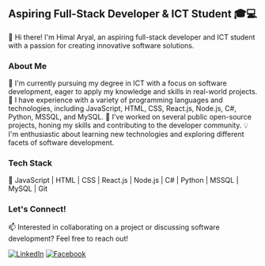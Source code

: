 ## Aspiring Full-Stack Developer & ICT Student 🎓💻

👋 Hi there! I'm Himal Aryal, an aspiring full-stack developer and ICT student with a passion for creating innovative software solutions.

### About Me

🌟 I'm currently pursuing my degree in ICT with a focus on software development, eager to apply my knowledge and skills in real-world projects.
🚀 I have experience with a variety of programming languages and technologies, including JavaScript, HTML, CSS, React.js, Node.js, C#, Python, MSSQL, and MySQL.
💼 I've worked on several public open-source projects, honing my skills and contributing to the developer community.
💡 I'm enthusiastic about learning new technologies and exploring different facets of software development.

### Tech Stack

🔧 JavaScript | HTML | CSS | React.js | Node.js | C# | Python | MSSQL | MySQL | Git

### Let's Connect!

📫 Interested in collaborating on a project or discussing software development? Feel free to reach out!

[![LinkedIn](https://img.shields.io/badge/-LinkedIn-0077B5?style=flat&logo=linkedin)](https://www.linkedin.com/in/himal-aryal-366903304/)
[![Facebook](https://img.shields.io/badge/-Facebook-1877F2?style=flat&logo=facebook)](https://www.facebook.com/himalaryal321)

<!---
himal7070/himal7070 is a ✨ special ✨ repository because its `README.md` (this file) appears on your GitHub profile.
You can click the Preview link to take a look at your changes.
--->
